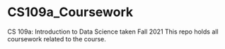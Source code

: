 # CS109a_Coursework
CS 109a: Introduction to Data Science taken Fall 2021
This repo holds all coursework related to the course. 

